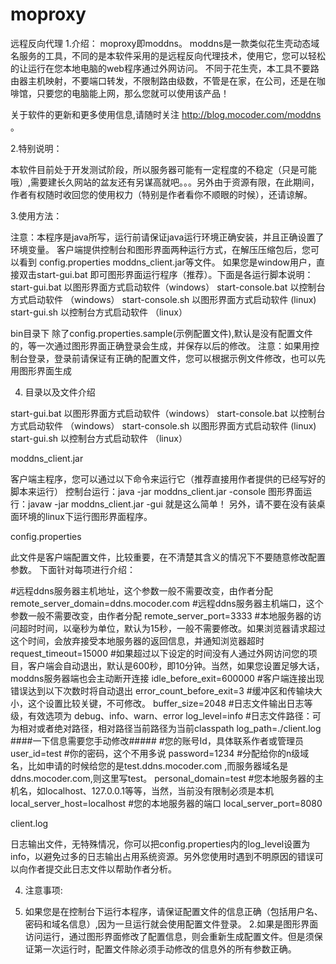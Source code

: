 # moproxy
远程反向代理
1.介绍：
moproxy即moddns。
moddns是一款类似花生壳动态域名服务的工具，不同的是本软件采用的是远程反向代理技术，使用它，您可以轻松的让运行在您本地电脑的web程序通过外网访问。
不同于花生壳，本工具不要路由器主机映射，不要端口转发，不限制路由级数，不管是在家，在公司，还是在咖啡馆，只要您的电脑能上网，那么您就可以使用该产品！

关于软件的更新和更多使用信息,请随时关注 http://blog.mocoder.com/moddns 。

2.特别说明：

本软件目前处于开发测试阶段，所以服务器可能有一定程度的不稳定（只是可能哦）,需要建长久网站的盆友还有另谋高就吧。。。另外由于资源有限，在此期间，作者有权随时收回您的使用权力（特别是作者看你不顺眼的时候），还请谅解。

3.使用方法：

注意：本程序是java所写，运行前请保证java运行环境正确安装，并且正确设置了环境变量。
客户端提供控制台和图形界面两种运行方式，在解压压缩包后，您可以看到 config.properties moddns_client.jar等文件。
如果您是window用户，直接双击start-gui.bat 即可图形界面运行程序（推荐）。下面是各运行脚本说明：
start-gui.bat 以图形界面方式启动软件（windows）
start-console.bat 以控制台方式启动软件 （windows）
start-console.sh 以图形界面方式启动软件 (linux)
start-gui.sh 以控制台方式启动软件 （linux）

bin目录下 除了config.properties.sample(示例配置文件),默认是没有配置文件的，等一次通过图形界面正确登录会生成，并保存以后的修改。
注意：如果用控制台登录，登录前请保证有正确的配置文件，您可以根据示例文件修改，也可以先用图形界面生成

4. 目录以及文件介绍

start-gui.bat 以图形界面方式启动软件（windows）
start-console.bat 以控制台方式启动软件 （windows）
start-console.sh 以图形界面方式启动软件 (linux)
start-gui.sh 以控制台方式启动软件 （linux）

moddns_client.jar

客户端主程序，您可以通过以下命令来运行它（推荐直接用作者提供的已经写好的脚本来运行）
控制台运行：java -jar moddns_client.jar -console
图形界面运行：javaw -jar moddns_client.jar -gui
就是这么简单！
另外，请不要在没有装桌面环境的linux下运行图形界面程序。

config.properties

此文件是客户端配置文件，比较重要，在不清楚其含义的情况下不要随意修改配置参数。
下面针对每项进行介绍：

#远程ddns服务器主机地址，这个参数一般不需要改变，由作者分配
remote_server_domain=ddns.mocoder.com
#远程ddns服务器主机端口，这个参数一般不需要改变，由作者分配
remote_server_port=3333
#本地服务器的访问超时时间，以毫秒为单位，默认为15秒，一般不需要修改。如果浏览器请求超过这个时间，会放弃接受本地服务器的返回信息，并通知浏览器超时
request_timeout=15000
#如果超过以下设定的时间没有人通过外网访问您的项目，客户端会自动退出，默认是600秒，即10分钟。当然，如果您设置足够大话，moddns服务器端也会主动断开连接
idle_before_exit=600000
#客户端连接出现错误达到以下次数时将自动退出
error_count_before_exit=3
#缓冲区和传输块大小，这个设置比较关键，不可修改。
buffer_size=2048
#日志文件输出日志等级，有效选项为 debug、info、warn、error
log_level=info
#日志文件路径：可为相对或者绝对路径，相对路径当前路径为当前classpath
log_path=./client.log
####一下信息需要您手动修改#####
#您的账号Id，具体联系作者或管理员
user_id=test
#你的密码，这个不用多说
password=1234
#分配给你的n级域名，比如申请的时候给您的是test.ddns.mocoder.com ,而服务器域名是 ddns.mocoder.com,则这里写test。
personal_domain=test
#您本地服务器的主机名，如localhost、127.0.0.1等等，当然，当前没有限制必须是本机
local_server_host=localhost
#您的本地服务器的端口
local_server_port=8080

client.log

日志输出文件，无特殊情况，你可以把config.properties内的log_level设置为info，以避免过多的日志输出占用系统资源。另外您使用时遇到不明原因的错误可以向作者提交此日志文件以帮助作者分析。

4. 注意事项:

1. 如果您是在控制台下运行本程序，请保证配置文件的信息正确（包括用户名、密码和域名信息）,因为一旦运行就会使用配置文件登录。
2.如果是图形界面访问运行，通过图形界面修改了配置信息，则会重新生成配置文件。但是须保证第一次运行时，配置文件除必须手动修改的信息外的所有参数正确。
